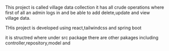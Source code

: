 
This project is called village data collection
it has all crude operations where first of all
an admin logs in and be able to add delete,update 
and view village data.

THis  project is developed using react,tailwindcss and spring boot

it is structred where under src package there are other pakages including
controller,repository,model and 

